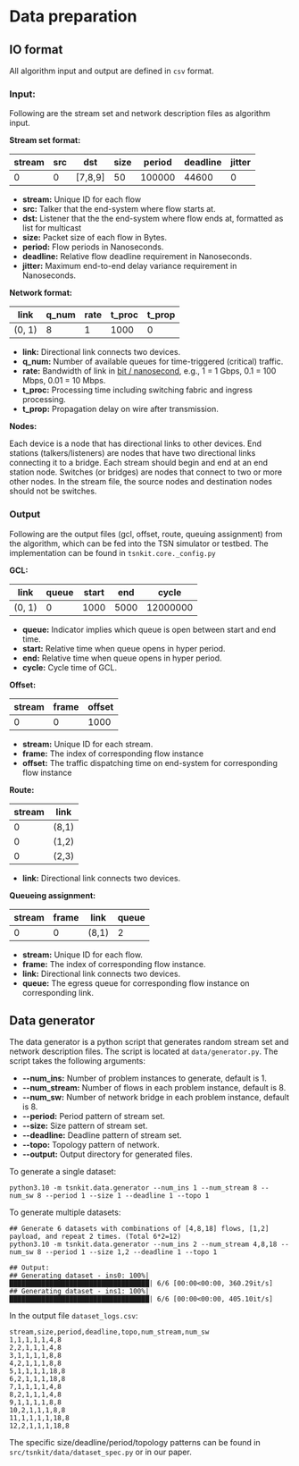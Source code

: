 <!--
Author: <Chuanyu> (skewcy@gmail.com)
dataprep.md (c) 2023
Desc: description
Created:  2023-11-28T20:56:44.710Z
-->

# Data preparation

## IO format

All algorithm input and output are defined in `csv` format.

### Input:

Following are the stream set and network description files as algorithm input.

**Stream set format:**

| stream | src | dst     | size | period | deadline | jitter |
| ------ | --- | ------- | ---- | ------ | -------- | ------ |
| 0      | 0   | [7,8,9] | 50   | 100000 | 44600    | 0      |

- **stream:** Unique ID for each flow
- **src:** Talker that the end-system where flow starts at.
- **dst:** Listener that the the end-system where flow ends at, formatted as list for multicast
- **size:** Packet size of each flow in Bytes.
- **period:** Flow periods in Nanoseconds.
- **deadline:** Relative flow deadline requirement in Nanoseconds.
- **jitter:** Maximum end-to-end delay variance requirement in Nanoseconds.

**Network format:**

| link   | q_num | rate | t_proc | t_prop |
| ------ | ----- | ---- | ------ | ------ |
| (0, 1) | 8     | 1    | 1000   | 0      |

- **link:** Directional link connects two devices.
- **q_num:** Number of available queues for time-triggered (critical) traffic.
- **rate:** Bandwidth of link in <u>bit / nanosecond</u>, e.g., 1 = 1 Gbps, 0.1 = 100 Mbps, 0.01 = 10 Mbps.
- **t_proc:** Processing time including switching fabric and ingress processing.
- **t_prop:** Propagation delay on wire after transmission.

**Nodes:**

Each device is a node that has directional links to other devices. End stations (talkers/listeners) are nodes
that have two directional links connecting it to a bridge. Each stream should begin and end at an end station node. 
Switches (or bridges) are nodes that connect to two or more other nodes. In the stream file, the source nodes and 
destination nodes should not be switches. 

### Output

Following are the output files (gcl, offset, route, queuing assignment) from the algorithm, which can be fed into the TSN simulator or testbed. The implementation can be found in `tsnkit.core._config.py`

**GCL:**

| link   | queue | start | end  | cycle    |
| ------ | ----- | ----- | ---- | -------- |
| (0, 1) | 0     | 1000  | 5000 | 12000000 |

- **queue:** Indicator implies which queue is open between start and end time.
- **start:** Relative time when queue opens in hyper period.
- **end:** Relative time when queue opens in hyper period.
- **cycle:** Cycle time of GCL.

**Offset:**

| stream | frame | offset |
| ------ | ----- | ------ |
| 0      | 0     | 1000   |

- **stream:** Unique ID for each stream.
- **frame:** The index of corresponding flow instance
- **offset:** The traffic dispatching time on end-system for corresponding flow instance

**Route:**

| stream | link  |
| ------ | ----- |
| 0      | (8,1) |
| 0      | (1,2) |
| 0      | (2,3) |

- **link:** Directional link connects two devices.

**Queueing assignment:**

| stream | frame | link  | queue |
| ------ | ----- | ----- | ----- |
| 0      | 0     | (8,1) | 2     |

- **stream:** Unique ID for each flow.
- **frame:** The index of corresponding flow instance.
- **link:** Directional link connects two devices.
- **queue:** The egress queue for corresponding flow instance on corresponding link.


## Data generator

The data generator is a python script that generates random stream set and network description files. The script is located at `data/generator.py`. The script takes the following arguments:

- **--num_ins:** Number of problem instances to generate, default is 1.
- **--num_stream:** Number of flows in each problem instance, default is 8.
- **--num_sw:** Number of network bridge in each problem instance, default is 8.
- **--period:** Period pattern of stream set.
- **--size:** Size pattern of stream set.
- **--deadline:** Deadline pattern of stream set.
- **--topo:** Topology pattern of network.
- **--output:** Output directory for generated files.

To generate a single dataset:

```
python3.10 -m tsnkit.data.generator --num_ins 1 --num_stream 8 --num_sw 8 --period 1 --size 1 --deadline 1 --topo 1
```

To generate multiple datasets:

```
## Generate 6 datasets with combinations of [4,8,18] flows, [1,2] payload, and repeat 2 times. (Total 6*2=12)
python3.10 -m tsnkit.data.generator --num_ins 2 --num_stream 4,8,18 --num_sw 8 --period 1 --size 1,2 --deadline 1 --topo 1

## Output:
## Generating dataset - ins0: 100%|███████████████████████████████████| 6/6 [00:00<00:00, 360.29it/s]
## Generating dataset - ins1: 100%|███████████████████████████████████| 6/6 [00:00<00:00, 405.10it/s]
```

In the output file `dataset_logs.csv`:

```
stream,size,period,deadline,topo,num_stream,num_sw
1,1,1,1,1,4,8
2,2,1,1,1,4,8
3,1,1,1,1,8,8
4,2,1,1,1,8,8
5,1,1,1,1,18,8
6,2,1,1,1,18,8
7,1,1,1,1,4,8
8,2,1,1,1,4,8
9,1,1,1,1,8,8
10,2,1,1,1,8,8
11,1,1,1,1,18,8
12,2,1,1,1,18,8
```
The specific size/deadline/period/topology patterns can be found in `src/tsnkit/data/dataset_spec.py` or in our paper.